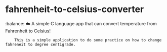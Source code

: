 # fahrenheit-to-celsius-converter
:balance: :cloud: A simple C language app that can convert temperature from Fahrenheit to Celsius!


        This is a simple application to do some practice on how to change fahreneit to degree centigrade. 
